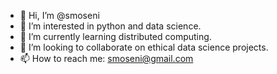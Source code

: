 - 👋 Hi, I’m @smoseni
- 👀 I’m interested in python and data science.
- 🌱 I’m currently learning distributed computing.
- 💞️ I’m looking to collaborate on ethical data science projects.
- 📫 How to reach me: smoseni@gmail.com

<!---
smoseni/smoseni is a ✨ special ✨ repository because its `README.md` (this file) appears on your GitHub profile.
You can click the Preview link to take a look at your changes.
--->

